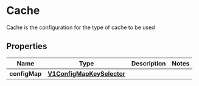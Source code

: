 

# Cache

Cache is the configuration for the type of cache to be used
## Properties

Name | Type | Description | Notes
------------ | ------------- | ------------- | -------------
**configMap** | [**V1ConfigMapKeySelector**](V1ConfigMapKeySelector.md) |  | 



